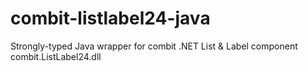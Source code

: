 # combit-listlabel24-java
Strongly-typed Java wrapper for combit .NET List &amp; Label component combit.ListLabel24.dll 
